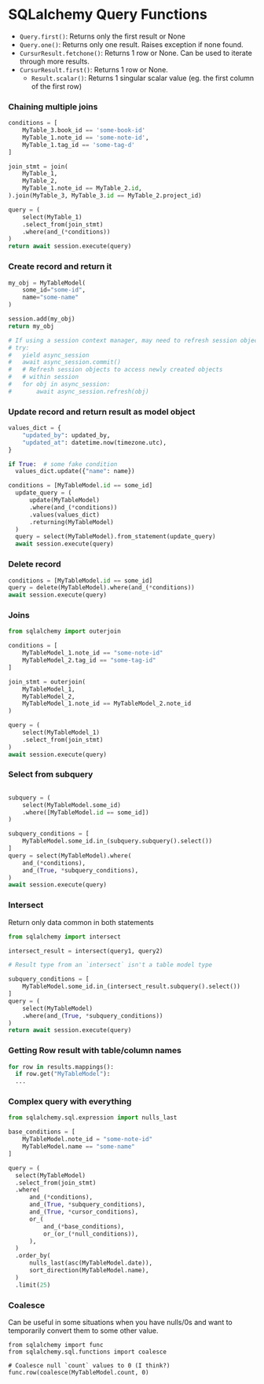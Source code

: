 # SQLalchemy Query Functions

- `Query.first()`: Returns only the first result or None
- `Query.one()`: Returns only one result. Raises exception if none found.
- `CursurResult.fetchone()`: Returns 1 row or None. Can be used to iterate through more results.
- `CursurResult.first()`: Returns 1 row or None.
  - `Result.scalar()`: Returns 1 singular scalar value (eg. the first column of the first row)

### Chaining multiple joins

```python
conditions = [
    MyTable_3.book_id == 'some-book-id'
    MyTable_1.note_id == 'some-note-id',
    MyTable_1.tag_id == 'some-tag-d'
]

join_stmt = join(
    MyTable_1,
    MyTable_2,
    MyTable_1.note_id == MyTable_2.id,
).join(MyTable_3, MyTable_3.id == MyTable_2.project_id)

query = (
    select(MyTable_1)
    .select_from(join_stmt)
    .where(and_(*conditions))
)
return await session.execute(query)
```

### Create record and return it
```python
my_obj = MyTableModel(
    some_id="some-id",
    name="some-name"
)

session.add(my_obj)
return my_obj

# If using a session context manager, may need to refresh session objects, eg:
# try:
#   yield async_session
#   await async_session.commit()
#   # Refresh session objects to access newly created objects
#   # within session
#   for obj in async_session:
#       await async_session.refresh(obj)
```

### Update record and return result as model object

```python
values_dict = {
    "updated_by": updated_by,
    "updated_at": datetime.now(timezone.utc),
}

if True:  # some fake condition
  values_dict.update({"name": name})

conditions = [MyTableModel.id == some_id]
  update_query = (
      update(MyTableModel)
      .where(and_(*conditions))
      .values(values_dict)
      .returning(MyTableModel)
  )
  query = select(MyTableModel).from_statement(update_query)
  await session.execute(query)
```

### Delete record

```python
conditions = [MyTableModel.id == some_id]
query = delete(MyTableModel).where(and_(*conditions))
await session.execute(query)
```

### Joins

```python
from sqlalchemy import outerjoin

conditions = [
    MyTableModel_1.note_id == "some-note-id"
    MyTableModel_2.tag_id == "some-tag-id"
]

join_stmt = outerjoin(
    MyTableModel_1,
    MyTableModel_2,
    MyTableModel_1.note_id == MyTableModel_2.note_id
)

query = (
    select(MyTableModel_1)
    .select_from(join_stmt)
)
await session.execute(query)
```

### Select from subquery

```python

subquery = (
    select(MyTableModel.some_id)
    .where([MyTableModel.id == some_id])
)

subquery_conditions = [
    MyTableModel.some_id.in_(subquery.subquery().select())
]
query = select(MyTableModel).where(
    and_(*conditions),
    and_(True, *subquery_conditions),
)
await session.execute(query)
```

### Intersect
Return only data common in both statements

```python
from sqlalchemy import intersect

intersect_result = intersect(query1, query2)

# Result type from an `intersect` isn't a table model type

subquery_conditions = [
    MyTableModel.some_id.in_(intersect_result.subquery().select())
]
query = (
    select(MyTableModel)
    .where(and_(True, *subquery_conditions))
)
return await session.execute(query)
```

### Getting Row result with table/column names

```python
for row in results.mappings():
  if row.get("MyTableModel"):
  ...
```

### Complex query with everything

```python
from sqlalchemy.sql.expression import nulls_last

base_conditions = [
    MyTableModel.note_id = "some-note-id"
    MyTableModel.name == "some-name"
]

query = (
  select(MyTableModel)
  .select_from(join_stmt)
  .where(
      and_(*conditions),
      and_(True, *subquery_conditions),
      and_(True, *cursor_conditions),
      or_(
          and_(*base_conditions),
          or_(or_(*null_conditions)),
      ),
  )
  .order_by(
      nulls_last(asc(MyTableModel.date)),
      sort_direction(MyTableModel.name),
  )
  .limit(25)
  ```

### Coalesce

Can be useful in some situations when you have nulls/0s and want to temporarily convert them to some other value.

```
from sqlalchemy import func
from sqlalchemy.sql.functions import coalesce

# Coalesce null `count` values to 0 (I think?)
func.row(coalesce(MyTableModel.count, 0) 
```            